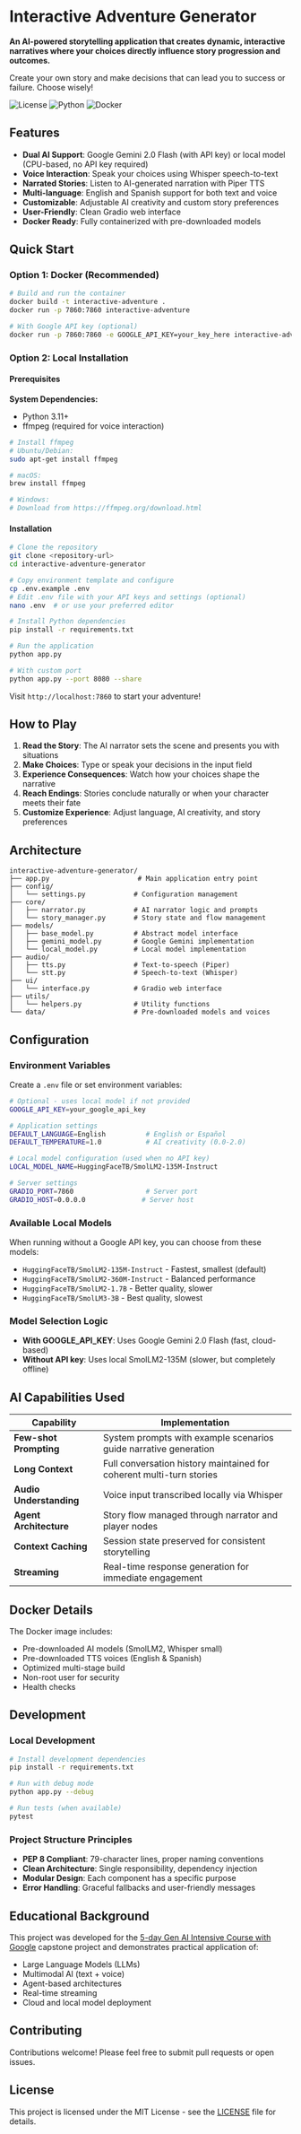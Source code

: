 # Interactive Adventure Generator

**An AI-powered storytelling application that creates dynamic, interactive narratives where your choices directly influence story progression and outcomes.**

Create your own story and make decisions that can lead you to success or failure. Choose wisely!

![License](https://img.shields.io/badge/license-MIT-blue.svg)
![Python](https://img.shields.io/badge/python-3.11+-green.svg)
![Docker](https://img.shields.io/badge/docker-ready-blue.svg)

## Features

- **Dual AI Support**: Google Gemini 2.0 Flash (with API key) or local model (CPU-based, no API key required)
- **Voice Interaction**: Speak your choices using Whisper speech-to-text
- **Narrated Stories**: Listen to AI-generated narration with Piper TTS
- **Multi-language**: English and Spanish support for both text and voice
- **Customizable**: Adjustable AI creativity and custom story preferences
- **User-Friendly**: Clean Gradio web interface
- **Docker Ready**: Fully containerized with pre-downloaded models

## Quick Start

### Option 1: Docker (Recommended)

```bash
# Build and run the container
docker build -t interactive-adventure .
docker run -p 7860:7860 interactive-adventure

# With Google API key (optional)
docker run -p 7860:7860 -e GOOGLE_API_KEY=your_key_here interactive-adventure
```

### Option 2: Local Installation

#### Prerequisites

**System Dependencies:**
- Python 3.11+
- ffmpeg (required for voice interaction)

```bash
# Install ffmpeg
# Ubuntu/Debian:
sudo apt-get install ffmpeg

# macOS:
brew install ffmpeg

# Windows:
# Download from https://ffmpeg.org/download.html
```

#### Installation

```bash
# Clone the repository
git clone <repository-url>
cd interactive-adventure-generator

# Copy environment template and configure
cp .env.example .env
# Edit .env file with your API keys and settings (optional)
nano .env  # or use your preferred editor

# Install Python dependencies
pip install -r requirements.txt

# Run the application
python app.py

# With custom port
python app.py --port 8080 --share
```

Visit `http://localhost:7860` to start your adventure!

## How to Play

1. **Read the Story**: The AI narrator sets the scene and presents you with situations
2. **Make Choices**: Type or speak your decisions in the input field
3. **Experience Consequences**: Watch how your choices shape the narrative
4. **Reach Endings**: Stories conclude naturally or when your character meets their fate
5. **Customize Experience**: Adjust language, AI creativity, and story preferences

## Architecture

```
interactive-adventure-generator/
├── app.py                      # Main application entry point
├── config/
│   └── settings.py            # Configuration management
├── core/
│   ├── narrator.py            # AI narrator logic and prompts
│   └── story_manager.py       # Story state and flow management
├── models/
│   ├── base_model.py          # Abstract model interface
│   ├── gemini_model.py        # Google Gemini implementation
│   └── local_model.py         # Local model implementation
├── audio/
│   ├── tts.py                 # Text-to-speech (Piper)
│   └── stt.py                 # Speech-to-text (Whisper)
├── ui/
│   └── interface.py           # Gradio web interface
├── utils/
│   └── helpers.py             # Utility functions
└── data/                      # Pre-downloaded models and voices
```

## Configuration

### Environment Variables

Create a `.env` file or set environment variables:

```bash
# Optional - uses local model if not provided
GOOGLE_API_KEY=your_google_api_key

# Application settings
DEFAULT_LANGUAGE=English          # English or Español
DEFAULT_TEMPERATURE=1.0           # AI creativity (0.0-2.0)

# Local model configuration (used when no API key)
LOCAL_MODEL_NAME=HuggingFaceTB/SmolLM2-135M-Instruct

# Server settings
GRADIO_PORT=7860                  # Server port
GRADIO_HOST=0.0.0.0              # Server host
```

### Available Local Models

When running without a Google API key, you can choose from these models:

- `HuggingFaceTB/SmolLM2-135M-Instruct` - Fastest, smallest (default)
- `HuggingFaceTB/SmolLM2-360M-Instruct` - Balanced performance
- `HuggingFaceTB/SmolLM2-1.7B` - Better quality, slower
- `HuggingFaceTB/SmolLM3-3B` - Best quality, slowest

### Model Selection Logic

- **With GOOGLE_API_KEY**: Uses Google Gemini 2.0 Flash (fast, cloud-based)
- **Without API key**: Uses local SmolLM2-135M (slower, but completely offline)

## AI Capabilities Used

| Capability | Implementation |
|------------|----------------|
| **Few-shot Prompting** | System prompts with example scenarios guide narrative generation |
| **Long Context** | Full conversation history maintained for coherent multi-turn stories |
| **Audio Understanding** | Voice input transcribed locally via Whisper |
| **Agent Architecture** | Story flow managed through narrator and player nodes |
| **Context Caching** | Session state preserved for consistent storytelling |
| **Streaming** | Real-time response generation for immediate engagement |

## Docker Details

The Docker image includes:
- Pre-downloaded AI models (SmolLM2, Whisper small)
- Pre-downloaded TTS voices (English & Spanish)
- Optimized multi-stage build
- Non-root user for security
- Health checks

## Development

### Local Development

```bash
# Install development dependencies
pip install -r requirements.txt

# Run with debug mode
python app.py --debug

# Run tests (when available)
pytest
```

### Project Structure Principles

- **PEP 8 Compliant**: 79-character lines, proper naming conventions
- **Clean Architecture**: Single responsibility, dependency injection
- **Modular Design**: Each component has a specific purpose
- **Error Handling**: Graceful fallbacks and user-friendly messages

## Educational Background

This project was developed for the [5-day Gen AI Intensive Course with Google](https://rsvp.withgoogle.com/events/google-generative-ai-intensive_2025q1) capstone project and demonstrates practical application of:

- Large Language Models (LLMs)
- Multimodal AI (text + voice)
- Agent-based architectures
- Real-time streaming
- Cloud and local model deployment

## Contributing

Contributions welcome! Please feel free to submit pull requests or open issues.

## License

This project is licensed under the MIT License - see the [LICENSE](LICENSE) file for details.